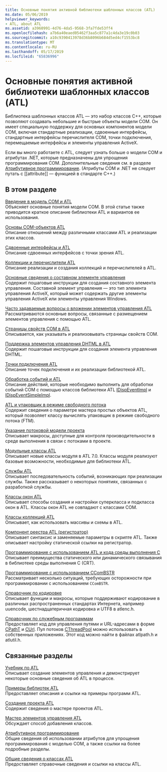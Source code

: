 ```yaml
---
title: Основные понятия активной библиотеки шаблонных классов (ATL)
ms.date: 05/06/2019
helpviewer_keywords:
- ATL, about ATL
ms.assetid: a3960991-4d76-4da5-9568-3fa7fde53ff4
ms.openlocfilehash: a7b6a40eaed05462f3aa5c877a1c4da3e19c0b03
ms.sourcegitcommit: a10c9390413978d36b8096b684d5ed4cf1553bc8
ms.translationtype: MT
ms.contentlocale: ru-RU
ms.lasthandoff: 05/17/2019
ms.locfileid: "65836996"
---
```

# <a name="active-template-library-atl-concepts"></a>Основные понятия активной библиотеки шаблонных классов (ATL)

Библиотека шаблонных классов ATL — это набор классов C++, которые позволяют создавать небольшие и быстрые объекты модели COM. Он имеет специальную поддержку для основных компонентов модели COM, включая стандартные реализации, сдвоенные интерфейсы, стандартные интерфейсы перечислителя COM, точки подключения, перемещаемые интерфейсы и элементы управления ActiveX.

Если вы много работаете с ATL, следует узнать больше о модели COM и атрибутах .NET, которые предназначены для упрощения программирования COM. Дополнительные сведения см. в разделе [Атрибутивное программирование](../windows/attributed-programming-concepts.md). (Атрибуты COM и .NET не следует путать с \[\[attribute]] — функцией в стандарте C++.)

## <a name="in-this-section"></a>В этом разделе

[Введение в модель COM и ATL](../atl/introduction-to-com-and-atl.md)<br/>
Объясняет основные понятия модели COM. В этой статье также приводится краткое описание библиотеки ATL и вариантов ее использования.

[Основы COM-объектов ATL](../atl/fundamentals-of-atl-com-objects.md)<br/>
Описание отношений между различными классами ATL и реализации этих классов.

[Сдвоенные интерфейсы и ATL](../atl/dual-interfaces-and-atl.md)<br/>
Описание сдвоенных интерфейсов с точки зрения ATL.

[Коллекции и перечислители ATL](../atl/atl-collections-and-enumerators.md)<br/>
Описание реализации и создания коллекций и перечислителей в ATL.

[Основные сведения о составном элементе управления](../atl/atl-composite-control-fundamentals.md)<br/>
Содержит пошаговые инструкции для создания составного элемента управления. Составной элемент управления — это тип элемента управления ActiveX, который может содержать другие элементы управления ActiveX или элементы управления Windows.

[Часто задаваемые вопросы о вложении элементов управления ATL](../atl/atl-control-containment-faq.md)<br/>
Рассматриваются основные вопросы, связанные с размещением элементов управления с помощью ATL.

[Страницы свойств COM в ATL](../atl/atl-com-property-pages.md)<br/>
Описывается, как указывать и реализовывать страницы свойств COM.

[Поддержка элементов управления DHTML в ATL](../atl/atl-support-for-dhtml-controls.md)<br/>
Содержит пошаговые инструкции для создания элемента управления DHTML.

[Точки подключения ATL](../atl/atl-connection-points.md)<br/>
Описание точек подключения и их реализации библиотекой ATL.

[Обработка событий и ATL](../atl/event-handling-and-atl.md)<br/>
Описание действий, которые необходимо выполнить для обработки событий COM с помощью классов библиотеки ATL [IDispEventImpl](../atl/reference/idispeventimpl-class.md) и [IDispEventSimpleImpl](../atl/reference/idispeventsimpleimpl-class.md).

[ATL и упаковщик в режиме свободного потока](../atl/atl-and-the-free-threaded-marshaler.md)<br/>
Содержит сведения о параметре мастера простых объектов ATL, который позволяет классу вычислять упаковщик в режиме свободного потока (FTM).

[Указание потоковой модели проекта](../atl/specifying-the-threading-model-for-a-project-atl.md)<br/>
Описывает макросы, доступные для контроля производительности в среде выполнения в связи с потоками в проекте.

[Модульные классы ATL](../atl/atl-module-classes.md)<br/>
Описывает новые классы модуля в ATL 7.0. Классы модуля реализуют базовые возможности, необходимые для библиотеки ATL.

[Службы ATL](../atl/atl-services.md)<br/>
Описывает последовательность событий, возникающих при реализации службы. Также рассказывает о некоторых понятиях, связанных с разработкой службы.

[Классы окон ATL](../atl/atl-window-classes.md)<br/>
Описывает способы создания и настройки суперкласса и подкласса окон в ATL. Классы окон ATL не совпадают с классами COM.

[Классы коллекций ATL](../atl/atl-collection-classes.md)<br/>
Описывает, как использовать массивы и схемы в ATL.

[Компонент реестра ATL (регистратор)](../atl/atl-registry-component-registrar.md)<br/>
Описывает синтаксис и заменяемые параметры в скрипте ATL. Также описывает настройку статической ссылки на регистратор.

[Программирование с использованием ATL и кода среды выполнения C](../atl/programming-with-atl-and-c-run-time-code.md)<br/>
Описывает преимущества статического или динамического связывания в библиотеке среды выполнения C (CRT).

[Программирование с использованием CComBSTR](../atl/programming-with-ccombstr-atl.md)<br/>
Рассматривает несколько ситуаций, требующих осторожности при программировании с использованием `CComBSTR`.

[Справочник по кодировке](../atl/atl-encoding-reference.md)<br/>
Описывает функции и макросы, которые поддерживают кодирование в различных распространенных стандартах Интернета, например uuencode, шестнадцатеричная кодировка и UTF8 в atlenc.h.

[Справочник по служебным программам](../atl/atl-utilities-reference.md)<br/>
Предоставляет код для управления путями и URL-адресами в форме [CPathT](../atl/reference/cpatht-class.md) и [CUrl](../atl/reference/curl-class.md). Пул потоков [CThreadPool](../atl/reference/cthreadpool-class.md) можно использовать в собственных приложениях. Этот код можно найти в файлах atlpath.h и atlutil.h.

## <a name="related-sections"></a>Связанные разделы

[Учебник по ATL](../atl/active-template-library-atl-tutorial.md)<br/>
Описывает создание элементов управления и демонстрирует некоторые основные сведения об ATL в процессе.

[Примеры библиотек ATL](../overview/visual-cpp-samples.md)<br/>
Предоставляет описания и ссылки на примеры программ ATL.

[Создание проекта ATL](../atl/reference/creating-an-atl-project.md)<br/>
Содержит сведения о мастере проектов ATL.

[Мастер элементов управления ATL](../atl/reference/atl-control-wizard.md)<br/>
Обсуждает способ добавления классов.

[Атрибутивное программирование](../windows/attributed-programming-concepts.md)<br/>
Общие сведения об использовании атрибутов для упрощения программирования с моделью COM, а также ссылки на более подробные разделы.

[Общие сведения о классах ATL](../atl/atl-class-overview.md)<br/>
Предоставляет справочные сведения и ссылки на классы ATL.
